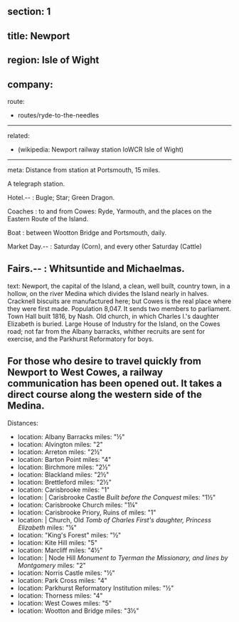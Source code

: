 section: 1
----
title: Newport
----
region: Isle of Wight
----
company:
----
route:
- routes/ryde-to-the-needles
----
related:
- (wikipedia: Newport railway station IoWCR Isle of Wight)
----
meta: Distance from station at Portsmouth, 15 miles.

A telegraph station.

Hotel.--
: Bugle; Star; Green Dragon.

Coaches
: to and from Cowes: Ryde, Yarmouth, and the places on the Eastern Route of the Island.

Boat
: between Wootton Bridge and Portsmouth, daily.

Market Day.--
: Saturday (Corn), and every other Saturday (Cattle)

Fairs.--
: Whitsuntide and Michaelmas.
----
text: Newport, the capital of the Island, a clean, well built, country town, in a hollow, on the river Medina which divides the Island nearly in halves. Cracknell biscuits are manufactured here; but Cowes is the real place where they were first made. Population 8,047. It sends two members to parliament. Town Hall built 1816, by Nash. Old church, in which Charles I.'s daughter Elizabeth is buried. Large House of Industry for the Island, on the Cowes road; not far from the Albany barracks, whither recruits are sent for exercise, and the Parkhurst Reformatory for boys.

For those who desire to travel quickly from Newport to West Cowes, a railway communication has been opened out. It takes a direct course along the western side of the Medina.
----
Distances:

-
  location: Albany Barracks
  miles: "½"
-
  location: Alvington
  miles: "2"
-
  location: Arreton
  miles: "2½"
-
  location: Barton Point
  miles: "4"
-
  location: Birchmore
  miles: "2½"
-
  location: Blackland
  miles: "2½"
-
  location: Brettleford
  miles: "2½"
-
  location: Carisbrooke
  miles: "1"
-
  location: |
    Carisbrooke Castle
    *Built before the Conquest*
  miles: "1½"
-
  location: Carisbrooke Church
  miles: "1¼"
-
  location: Carisbrooke Priory, Ruins of
  miles: "1"
-
  location: |
    Church, Old
    *Tomb of Charles First's daughter, Princess Elizabeth*
  miles: "¼"
-
  location: "King's Forest"
  miles: "½"
-
  location: Kite Hill
  miles: "5"
-
  location: Marcliff
  miles: "4½"
-
  location: |
    Node Hill
    *Monument to Tyerman the Missionary, and lines by Montgomery*
  miles: "2"
-
  location: Norris Castle
  miles: "½"
-
  location: Park Cross
  miles: "4"
-
  location: Parkhurst Reformatory Institution
  miles: "½"
-
  location: Thorness
  miles: "4"
-
  location: West Cowes
  miles: "5"
-
  location: Wootton and Bridge
  miles: "3½"

